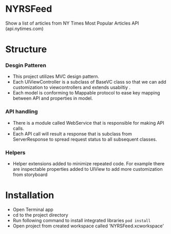 # NYRSFeed
Show a list of articles from NY Times Most Popular Articles API (api.nytimes.com)

# Structure

### Desgin Patteren
- This project utilizes MVC design pattern.
- Each UIViewController is a subclass of BaseVC class so that we can add customization to viewcontrollers and extends usabiltiy .
- Each model is conforming to Mappable protocol to ease key mapping between API and properties in model.

### API handling
- There is a module called WebService that is responsible for making API calls.
- Each API call will result a response that is subclass from ServerResponse to spread request status to all subsequent classes.

### Helpers
- Helper extensions added to minimize repeated code. For example there are inspectable properties added to UIView to add more customization from storyboard

# Installation
-  Open Terminal app 
-  cd to the project directory
-  Run following command to install integrated libraries
`pod install`
-  Open project from created workspace called 'NYRSFeed.xcworkspace'
